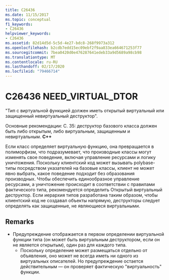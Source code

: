 ```yaml
---
title: C26436
ms.date: 11/15/2017
ms.topic: conceptual
f1_keywords:
- C26436
helpviewer_keywords:
- C26436
ms.assetid: 82d14d5d-5c5d-4e27-bdc8-268f9973a312
ms.openlocfilehash: b2cdb7edd15ec09ebf2f9aa833ea664671253f77
ms.sourcegitcommit: 7bea0420d0e476287641edeb33a9d5689a98cb98
ms.translationtype: MT
ms.contentlocale: ru-RU
ms.lasthandoff: 02/17/2020
ms.locfileid: "79466714"
---
```

# <a name="c26436-need_virtual_dtor"></a>C26436 NEED_VIRTUAL_DTOR
"Тип с виртуальной функцией должен иметь открытый виртуальный или защищенный невиртуальный деструктор".

Основные рекомендации: C. 35: деструктор базового класса должен быть либо открытым, либо виртуальным, защищенным и невиртуальным. **C++**

Если класс определяет виртуальную функцию, она превращается в полиморфизм, что подразумевает, что производные классы могут изменять свое поведение, включая управление ресурсами и логику уничтожения. Поскольку клиентский код может вызывать polybase-типы посредством указателей на базовые классы, клиент не может явно выбрать, какое поведение подходит без образования производных. Чтобы обеспечить единообразное управление ресурсами, а уничтожение происходит в соответствии с правилами фактического типа, рекомендуется определить Открытый виртуальный деструктор. Если иерархия типов разработана таким образом, чтобы клиентский код не создавал объекты напрямую, деструкторы следует определять как защищенные, не являющиеся виртуальными.

## <a name="remarks"></a>Remarks
- Предупреждение отображается в первом определении виртуальной функции типа (он может быть виртуальным деструктором, если он не является открытым), один раз для каждого типа.
  - Поскольку определение может размещаться отдельно от объявления, оно может не всегда иметь ни одного из виртуальных описателей. Но предупреждение остается действительным — он проверяет фактическую "виртуальность" функции.
